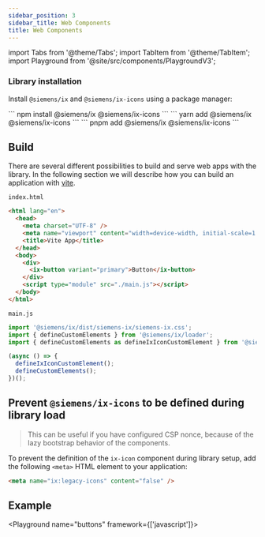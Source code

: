```yaml
---
sidebar_position: 3
sidebar_title: Web Components
title: Web Components
---
```


import Tabs from '@theme/Tabs';
import TabItem from '@theme/TabItem';
import Playground from '@site/src/components/PlaygroundV3';

### Library installation

Install `@siemens/ix` and `@siemens/ix-icons` using a package manager:

<Tabs>
  <TabItem value="npm" label="NPM" default>
    ```
    npm install @siemens/ix @siemens/ix-icons
    ```
  </TabItem>
  <TabItem value="yarn" label="Yarn">
    ```
    yarn add @siemens/ix @siemens/ix-icons
    ```
  </TabItem>
  <TabItem value="pnpm" label="PNPM">
    ```
    pnpm add @siemens/ix @siemens/ix-icons
    ```
  </TabItem>
</Tabs>

## Build

There are several different possibilities to build and serve web apps with the library.
In the following section we will describe how you can build an application with [vite](https://vitejs.dev/guide/).

`index.html`

```html
<html lang="en">
  <head>
    <meta charset="UTF-8" />
    <meta name="viewport" content="width=device-width, initial-scale=1.0" />
    <title>Vite App</title>
  </head>
  <body>
    <div>
      <ix-button variant="primary">Button</ix-button>
    </div>
    <script type="module" src="./main.js"></script>
  </body>
</html>
```

`main.js`

```javascript
import '@siemens/ix/dist/siemens-ix/siemens-ix.css';
import { defineCustomElements } from '@siemens/ix/loader';
import { defineCustomElements as defineIxIconCustomElement } from '@siemens/ix-icons/loader';

(async () => {
  defineIxIconCustomElement();
  defineCustomElements();
})();
```

## Prevent `@siemens/ix-icons` to be defined during library load

> This can be useful if you have configured CSP nonce, because of the lazy bootstrap behavior of the components.

To prevent the definition of the `ix-icon` component during library setup, add the following ```<meta>``` HTML element to your application:

```html
<meta name="ix:legacy-icons" content="false" />
```

## Example

<Playground
name="buttons"
framework={['javascript']}>
</Playground>
